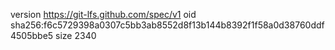 version https://git-lfs.github.com/spec/v1
oid sha256:f6c5729398a0307c5bb3ab8552d8f13b144b8392f1f58a0d38760ddf4505bbe5
size 2340

